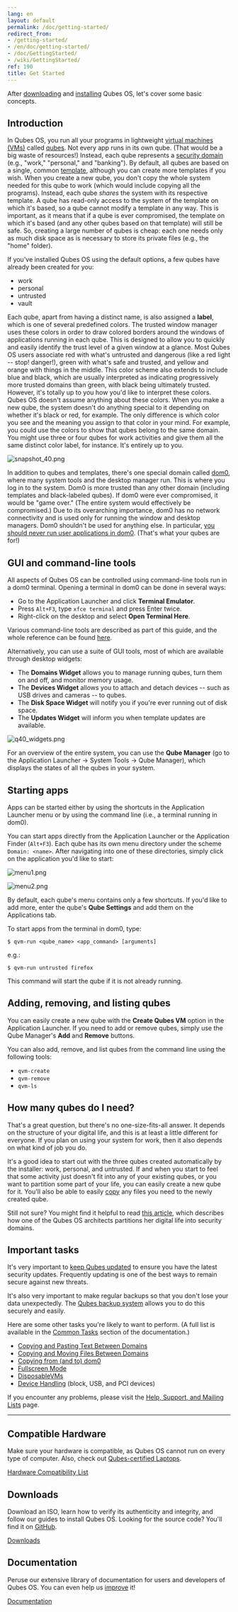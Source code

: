 ```yaml
---
lang: en
layout: default
permalink: /doc/getting-started/
redirect_from:
- /getting-started/
- /en/doc/getting-started/
- /doc/GettingStarted/
- /wiki/GettingStarted/
ref: 190
title: Get Started
---
```


After [downloading] and [installing] Qubes OS, let's cover some basic concepts.

Introduction
------------

In Qubes OS, you run all your programs in lightweight [virtual machines (VMs)] called [qubes].
Not every app runs in its own qube.
(That would be a big waste of resources!)
Instead, each qube represents a [security domain] (e.g., "work," "personal," and "banking").
By default, all qubes are based on a single, common [template], although you can create more templates if you wish.
When you create a new qube, you don't copy the whole system needed for this qube to work (which would include copying all the programs).
Instead, each qube *shares* the system with its respective template.
A qube has read-only access to the system of the template on which it's based, so a qube cannot modify a template in any way.
This is important, as it means that if a qube is ever compromised, the template on which it's based (and any other qubes based on that template) will still be safe.
So, creating a large number of qubes is cheap: each one needs only as much disk space as is necessary to store its private files (e.g., the "home" folder).

If you've installed Qubes OS using the default options, a few qubes have already been created for you:

- work
- personal
- untrusted
- vault

Each qube, apart from having a distinct name, is also assigned a **label**, which is one of several predefined colors.
The trusted window manager uses these colors in order to draw colored borders around the windows of applications running in each qube.
This is designed to allow you to quickly and easily identify the trust level of a given window at a glance.
Most Qubes OS users associate red with what's untrusted and dangerous (like a red light -- stop! danger!), green with what's safe and trusted, and yellow and orange with things in the middle.
This color scheme also extends to include blue and black, which are usually interpreted as indicating progressively more trusted domains than green, with black being ultimately trusted.
However, it's totally up to you how you'd like to interpret these colors.
Qubes OS doesn't assume anything about these colors.
When you make a new qube, the system doesn't do anything special to it depending on whether it's black or red, for example.
The only difference is which color you see and the meaning you assign to that color in your mind.
For example, you could use the colors to show that qubes belong to the same domain.
You might use three or four qubes for work activities and give them all the same distinct color label, for instance.
It's entirely up to you.

![snapshot_40.png](/attachment/wiki/GettingStarted/r4.0-snapshot_40.png)

In addition to qubes and templates, there's one special domain called [dom0], where many system tools and the desktop manager run.
This is where you log in to the system.
Dom0 is more trusted than any other domain (including templates and black-labeled qubes).
If dom0 were ever compromised, it would be "game over."
(The entire system would effectively be compromised.)
Due to its overarching importance, dom0 has no network connectivity and is used only for running the window and desktop managers.
Dom0 shouldn't be used for anything else.
In particular, [you should never run user applications in dom0][dom0-precautions].
(That's what your qubes are for!)

GUI and command-line tools
--------------------------

All aspects of Qubes OS can be controlled using command-line tools run in a dom0 terminal.
Opening a terminal in dom0 can be done in several ways:

- Go to the Application Launcher and click **Terminal Emulator**.
- Press `Alt+F3`, type `xfce terminal` and press Enter twice.
- Right-click on the desktop and select **Open Terminal Here**.

Various command-line tools are described as part of this guide, and the whole reference can be found [here][tools].

Alternatively, you can use a suite of GUI tools, most of which are available through desktop widgets:

- The **Domains Widget** allows you to manage running qubes, turn them on and off, and monitor memory usage.
- The **Devices Widget** allows you to attach and detach devices -- such as USB drives and cameras -- to qubes.
- The **Disk Space Widget** will notify you if you're ever running out of disk space.
- The **Updates Widget** will inform you when template updates are available.

![q40_widgets.png](/attachment/wiki/GettingStarted/r4.0-q40_widgets.png)

For an overview of the entire system, you can use the **Qube Manager** (go to the Application Launcher → System Tools → Qube Manager), which displays the states of all the qubes in your system.

Starting apps
-------------

Apps can be started either by using the shortcuts in the Application Launcher menu or by using the command line (i.e., a terminal running in dom0).

You can start apps directly from the Application Launcher or the Application Finder (`Alt+F3`).
Each qube has its own menu directory under the scheme `Domain: <name>`.
After navigating into one of these directories, simply click on the application you'd like to start:

![menu1.png](/attachment/wiki/GettingStarted/r4.0-menu1.png)

![menu2.png](/attachment/wiki/GettingStarted/r4.0-menu2.png)

By default, each qube's menu contains only a few shortcuts.
If you'd like to add more, enter the qube's **Qube Settings** and add them on the Applications tab.

To start apps from the terminal in dom0, type:

```shell_session
$ qvm-run <qube_name> <app_command> [arguments]
```

e.g.:

```shell_session
$ qvm-run untrusted firefox
```

This command will start the qube if it is not already running.

Adding, removing, and listing qubes
-----------------------------------

You can easily create a new qube with the **Create Qubes VM** option in the Application Launcher.
If you need to add or remove qubes, simply use the Qube Manager's **Add** and **Remove** buttons.

You can also add, remove, and list qubes from the command line using the following tools:

- `qvm-create`
- `qvm-remove`
- `qvm-ls`

How many qubes do I need?
-------------------------

That's a great question, but there's no one-size-fits-all answer.
It depends on the structure of your digital life, and this is at least a little different for everyone.
If you plan on using your system for work, then it also depends on what kind of job you do.

It's a good idea to start out with the three qubes created automatically by the installer: work, personal, and untrusted.
If and when you start to feel that some activity just doesn't fit into any of your existing qubes, or you want to partition some part of your life, you can easily create a new qube for it.
You'll also be able to easily [copy][copy-files] any files you need to the newly created qube.

Still not sure?
You might find it helpful to read [this article][partitioning], which describes how one of the Qubes OS architects partitions her digital life into security domains.

Important tasks
---------------

It's very important to [keep Qubes updated][update] to ensure you have the latest security updates.
Frequently updating is one of the best ways to remain secure against new threats.

It's also very important to make regular backups so that you don't lose your data unexpectedly.
The [Qubes backup system] allows you to do this securely and easily.

Here are some other tasks you're likely to want to perform.
(A full list is available in the [Common Tasks] section of the documentation.)

- [Copying and Pasting Text Between Domains][copy-paste]
- [Copying and Moving Files Between Domains][copy-files]
- [Copying from (and to) dom0]
- [Fullscreen Mode]
- [DisposableVMs]
- [Device Handling] (block, USB, and PCI devices)

If you encounter any problems, please visit the [Help, Support, and Mailing Lists] page.


[getting-started-32]: /getting-started-32/
[downloading]: /downloads/
[installing]: /doc/installation-guide/
[virtual machines (VMs)]: /doc/glossary/#vm
[qubes]: /doc/glossary/#qube
[security domain]: /doc/glossary/#domain
[template]: /doc/glossary/#templatevm
[dom0]: /doc/glossary/#dom0
[dom0-precautions]: https://github.com/Qubes-Community/Contents/blob/master/docs/security/security-guidelines.md#dom0-precautions
[tools]: /doc/tools/
[partitioning]: https://blog.invisiblethings.org/2011/03/13/partitioning-my-digital-life-into.html
[update]: /doc/updating-qubes-os/
[Qubes backup system]: /doc/backup-restore/
[Common Tasks]: /doc/#common-tasks
[copy-files]: /doc/copying-files/
[copy-paste]: /doc/copy-paste/
[Copying from (and to) dom0]: /doc/copy-from-dom0/
[Fullscreen Mode]: /doc/full-screen-mode/
[DisposableVMs]: /doc/disposablevm/
[Device Handling]: /doc/device-handling/
[Help, Support, and Mailing Lists]: /support/


<hr class="more-top more-bottom">
<div class="row">
  <div class="col-lg-4 col-md-4 more-bottom">
    <h2>Compatible Hardware</h2>
    <p>Make sure your hardware is compatible, as Qubes OS cannot run on every type of computer. Also, check out <a href="/doc/certified-laptops/">Qubes-certified Laptops</a>.</p>
    <a href="/hcl/" class="btn btn-primary">
      <i class="fa fa-laptop"></i> Hardware Compatibility List
    </a>
  </div>
  <div class="col-lg-4 col-md-4 more-bottom">
    <h2>Downloads</h2>
    <p>Download an ISO, learn how to verify its authenticity and integrity, and follow our guides to install Qubes OS. Looking for the source code? You'll find it on <a href="https://github.com/QubesOS">GitHub</a>.</p>
    <a href="/downloads/" class="btn btn-primary">
      <i class="fa fa-download"></i> Downloads
    </a>
  </div>
  <div class="col-lg-4 col-md-4">
    <h2>Documentation</h2>
    <p>Peruse our extensive library of documentation for users and developers of Qubes OS. You can even help us <a href="/doc/doc-guidelines/">improve</a> it!</p>
    <a href="/doc/" class="btn btn-primary">
      <i class="fa fa-book"></i> Documentation
    </a>
  </div>
</div>
